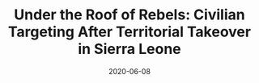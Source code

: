 ---
title: "Under the Roof of Rebels: Civilian Targeting After Territorial Takeover in Sierra Leone"
collection: publications
permalink: /publication/2020-civilian-targeting
date: 2020-06-08
venue: 'International Studies Quarterly'
paperurl: '/files/pdf/research/Under the Roof of Rebels.pdf'
link: 'https://doi.org/10.1093/isq/sqaa009'
code: 'https://doi.org/10.7910/DVN/BEKPWV'
citation: 'Oswald, Christian, Melanie Sauter, Sigrid Weber, and Rob Williams.<sup>*</sup> 2020. &quot;Under the Roof of Rebels: Civilian Targeting After Territorial Takeover in Sierra Leone.&quot; <i>International Studies Quarterly</i> 64(2): 295–305. doi:10.1093/isq/sqaa009'
---